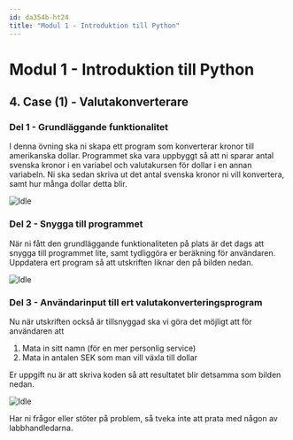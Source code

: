 ```yaml
---
id: da354b-ht24
title: "Modul 1 - Introduktion till Python"
---
```


# Modul 1 - Introduktion till Python

## 4. Case (1) - Valutakonverterare

### Del 1 - Grundläggande funktionalitet

I denna övning ska ni skapa ett program som konverterar kronor till amerikanska dollar. Programmet ska vara uppbyggt så att ni sparar antal svenska kronor i en variabel och valutakursen för dollar i en annan variabeln. Ni ska sedan skriva ut det antal svenska kronor ni vill konvertera, samt hur många dollar detta blir.

![Idle](../images/idle12.png)

### Del 2 - Snygga till programmet

När ni fått den grundläggande funktionaliteten på plats är det dags att snygga till programmet lite, samt tydliggöra er beräkning för användaren. Uppdatera ert program så att utskriften liknar den på bilden nedan.

![Idle](../images/idle13.png)

### Del 3 - Användarinput till ert valutakonverteringsprogram

Nu när utskriften också är tillsnyggad ska vi göra det möjligt att för användaren att

1. Mata in sitt namn (för en mer personlig service)
2. Mata in antalen SEK som man vill växla till dollar

Er uppgift nu är att skriva koden så att resultatet blir detsamma som bilden nedan.

![Idle](../images/idle14.png)

Har ni frågor eller stöter på problem, så tveka inte att prata med någon av labbhandledarna.